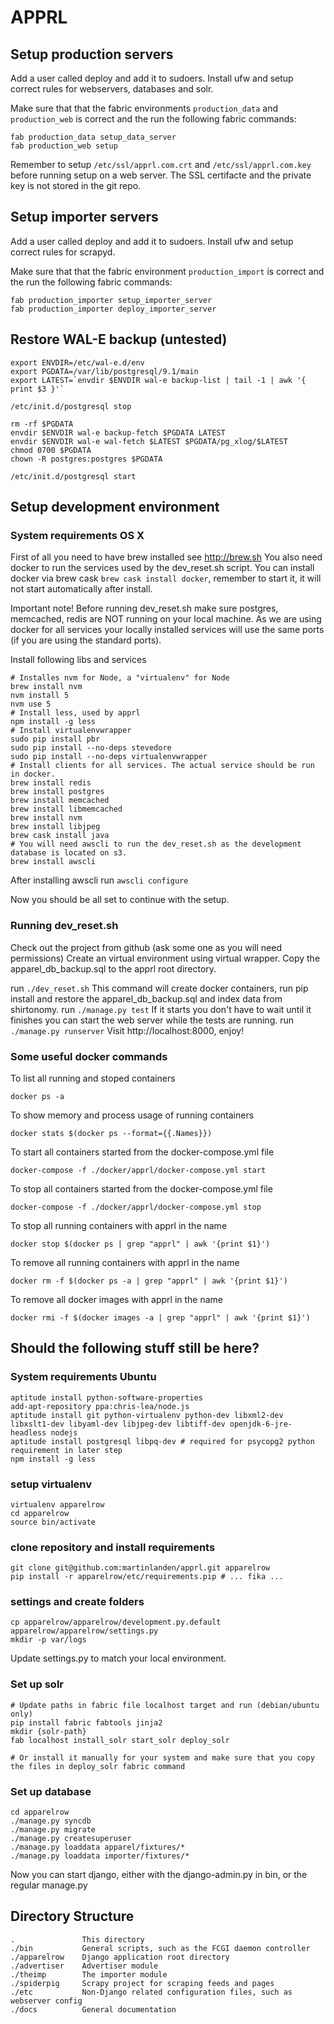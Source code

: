 # APPRL

## Setup production servers ##

Add a user called deploy and add it to sudoers. Install ufw and setup correct
rules for webservers, databases and solr.

Make sure that that the fabric environments `production_data` and `production_web`
is correct and the run the following fabric commands:

```
fab production_data setup_data_server
fab production_web setup
```

Remember to setup `/etc/ssl/apprl.com.crt` and `/etc/ssl/apprl.com.key` before
running setup on a web server. The SSL certifacte and the private key is not
stored in the git repo.


## Setup importer servers ##

Add a user called deploy and add it to sudoers. Install ufw and setup correct
rules for scrapyd.

Make sure that that the fabric environment `production_import` is correct and
the run the following fabric commands:

```
fab production_importer setup_importer_server
fab production_importer deploy_importer_server
```

## Restore WAL-E backup (untested) ##
```
export ENVDIR=/etc/wal-e.d/env
export PGDATA=/var/lib/postgresql/9.1/main
export LATEST=`envdir $ENVDIR wal-e backup-list | tail -1 | awk '{ print $3 }'`

/etc/init.d/postgresql stop

rm -rf $PGDATA
envdir $ENVDIR wal-e backup-fetch $PGDATA LATEST
envdir $ENVDIR wal-e wal-fetch $LATEST $PGDATA/pg_xlog/$LATEST
chmod 0700 $PGDATA
chown -R postgres:postgres $PGDATA

/etc/init.d/postgresql start
```

## Setup development environment ##

### System requirements OS X ###

First of all you need to have brew installed see http://brew.sh
You also need docker to run the services used by the dev_reset.sh script.
You can install docker via brew cask ```brew cask install docker```, remember to start it, it will not start automatically after install.

Important note! Before running dev_reset.sh make sure postgres, memcached, redis are NOT running on your local machine.
As we are using docker for all services your locally installed services will use the same ports (if you are using the standard ports).

Install following libs and services

```
# Installes nvm for Node, a "virtualenv" for Node
brew install nvm
nvm install 5
nvm use 5
# Install less, used by apprl
npm install -g less
# Install virtualenvwrapper
sudo pip install pbr
sudo pip install --no-deps stevedore
sudo pip install --no-deps virtualenvwrapper
# Install clients for all services. The actual service should be run in docker.
brew install redis
brew install postgres
brew install memcached
brew install libmemcached
brew install nvm
brew install libjpeg
brew cask install java
# You will need awscli to run the dev_reset.sh as the development database is located on s3.
brew install awscli
```

After installing awscli run ```awscli configure```

Now you should be all set to continue with the setup.

### Running dev_reset.sh ###

Check out the project from github (ask some one as you will need permissions)
Create an virtual environment using virtual wrapper.
Copy the apparel_db_backup.sql to the apprl root directory.

run ```./dev_reset.sh```
This command will create docker containers, run pip install and restore the apparel_db_backup.sql and index data from shirtonomy.
run ```./manage.py test```
If it starts you don't have to wait until it finishes you can start the web server while the tests are running.
run ```./manage.py runserver```
Visit http://localhost:8000, enjoy!

### Some useful docker commands ###

To list all running and stoped containers
```
docker ps -a
```

To show memory and process usage of running containers
```
docker stats $(docker ps --format={{.Names}})
```

To start all containers started from the docker-compose.yml file
```
docker-compose -f ./docker/apprl/docker-compose.yml start
```

To stop all containers started from the docker-compose.yml file
```
docker-compose -f ./docker/apprl/docker-compose.yml stop
```

To stop all running containers with apprl in the name
```
docker stop $(docker ps | grep "apprl" | awk '{print $1}')
```

To remove all running containers with apprl in the name
```
docker rm -f $(docker ps -a | grep "apprl" | awk '{print $1}')
```

To remove all docker images with apprl in the name
```
docker rmi -f $(docker images -a | grep "apprl" | awk '{print $1}')
```

## Should the following stuff still be here? ##

### System requirements Ubuntu ###
```
aptitude install python-software-properties
add-apt-repository ppa:chris-lea/node.js
aptitude install git python-virtualenv python-dev libxml2-dev libxslt1-dev libyaml-dev libjpeg-dev libtiff-dev openjdk-6-jre-headless nodejs
aptitude install postgresql libpq-dev # required for psycopg2 python requirement in later step
npm install -g less
```

### setup virtualenv ###
```
virtualenv apparelrow
cd apparelrow
source bin/activate
```

### clone repository and install requirements ###
```
git clone git@github.com:martinlanden/apprl.git apparelrow
pip install -r apparelrow/etc/requirements.pip # ... fika ...
```

### settings and create folders ###
```
cp apparelrow/apparelrow/development.py.default apparelrow/apparelrow/settings.py
mkdir -p var/logs
```
Update settings.py to match your local environment.

### Set up solr ###
```
# Update paths in fabric file localhost target and run (debian/ubuntu only)
pip install fabric fabtools jinja2
mkdir {solr-path}
fab localhost install_solr start_solr deploy_solr

# Or install it manually for your system and make sure that you copy the files in deploy_solr fabric command
```

### Set up database ###
```
cd apparelrow
./manage.py syncdb
./manage.py migrate
./manage.py createsuperuser
./manage.py loaddata apparel/fixtures/*
./manage.py loaddata importer/fixtures/*
```

Now you can start django, either with the django-admin.py in bin, or the regular manage.py

## Directory Structure ##
```
.               This directory
./bin           General scripts, such as the FCGI daemon controller
./apparelrow    Django application root directory
./advertiser    Advertiser module
./theimp        The importer module
./spiderpig     Scrapy project for scraping feeds and pages
./etc           Non-Django related configuration files, such as webserver config
./docs          General documentation
```
